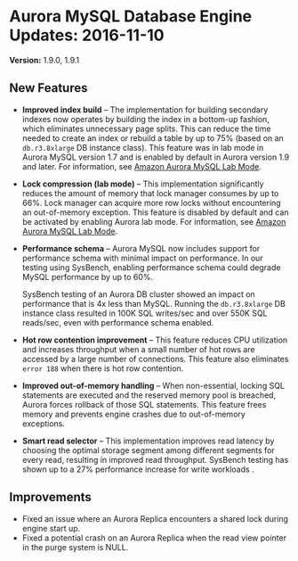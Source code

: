 # Aurora MySQL Database Engine Updates: 2016\-11\-10<a name="AuroraMySQL.Updates.20161110"></a>

**Version:** 1\.9\.0, 1\.9\.1

## New Features<a name="AuroraMySQL.Updates.20161110.New"></a>
+ **Improved index build** – The implementation for building secondary indexes now operates by building the index in a bottom\-up fashion, which eliminates unnecessary page splits\. This can reduce the time needed to create an index or rebuild a table by up to 75% \(based on an `db.r3.8xlarge` DB instance class\)\. This feature was in lab mode in Aurora MySQL version 1\.7 and is enabled by default in Aurora version 1\.9 and later\. For information, see [Amazon Aurora MySQL Lab Mode](AuroraMySQL.Updates.LabMode.md)\.
+ **Lock compression \(lab mode\)** – This implementation significantly reduces the amount of memory that lock manager consumes by up to 66%\. Lock manager can acquire more row locks without encountering an out\-of\-memory exception\. This feature is disabled by default and can be activated by enabling Aurora lab mode\. For information, see [Amazon Aurora MySQL Lab Mode](AuroraMySQL.Updates.LabMode.md)\.
+ **Performance schema** – Aurora MySQL now includes support for performance schema with minimal impact on performance\. In our testing using SysBench, enabling performance schema could degrade MySQL performance by up to 60%\.

  SysBench testing of an Aurora DB cluster showed an impact on performance that is 4x less than MySQL\. Running the `db.r3.8xlarge` DB instance class resulted in 100K SQL writes/sec and over 550K SQL reads/sec, even with performance schema enabled\.
+ **Hot row contention improvement** – This feature reduces CPU utilization and increases throughput when a small number of hot rows are accessed by a large number of connections\. This feature also eliminates ` error 188` when there is hot row contention\.
+ **Improved out\-of\-memory handling** – When non\-essential, locking SQL statements are executed and the reserved memory pool is breached, Aurora forces rollback of those SQL statements\. This feature frees memory and prevents engine crashes due to out\-of\-memory exceptions\.
+ **Smart read selector** – This implementation improves read latency by choosing the optimal storage segment among different segments for every read, resulting in improved read throughput\. SysBench testing has shown up to a 27% performance increase for write workloads \.

## Improvements<a name="AuroraMySQL.Updates.20161110.Improvements"></a>
+ Fixed an issue where an Aurora Replica encounters a shared lock during engine start up\.
+ Fixed a potential crash on an Aurora Replica when the read view pointer in the purge system is NULL\.